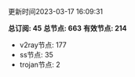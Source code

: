 更新时间2023-03-17 16:09:31

**总订阅: 45**
**总节点: 663**
**有效节点: 214**
- v2ray节点: 177
- ss节点: 35
- trojan节点: 2
